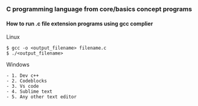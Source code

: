 ### C programming language from core/basics concept programs

#### How to run .c file extension programs using gcc complier

Linux 

```
$ gcc -o <output_filename> filename.c
$ ./<output_filename>

```
Windows 

```
- 1. Dev c++ 
- 2. Codeblocks
- 3. Vs code
- 4. Sublime text
- 5. Any other text editor

```